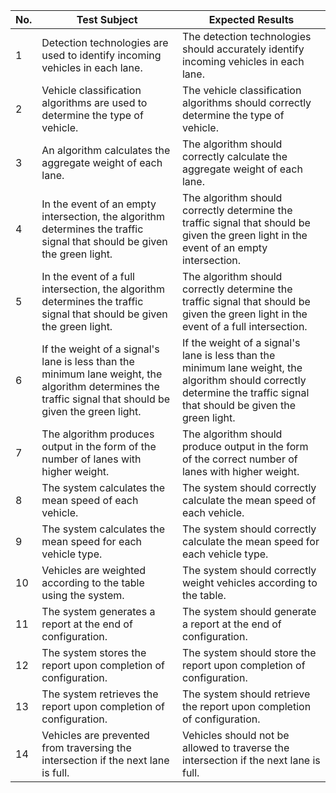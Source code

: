 | No. | Test Subject                                             | Expected Results                                                                                                                                                                                                                                                                                            |
|-----|------------------------------------------------------------|-------------------------------------------------------------------------------------------------------------------------------------------------------------------------------------------------------------------------------------------------------------------------------------------------------------------|
| 1   | Detection technologies are used to identify incoming vehicles in each lane. | The detection technologies should accurately identify incoming vehicles in each lane.                                                                                                                                                                                                                    |
| 2   | Vehicle classification algorithms are used to determine the type of vehicle. | The vehicle classification algorithms should correctly determine the type of vehicle.                                                                                                                                                                                                                   |
| 3   | An algorithm calculates the aggregate weight of each lane. | The algorithm should correctly calculate the aggregate weight of each lane.                                                                                                                                                                                                                                  |
| 4   | In the event of an empty intersection, the algorithm determines the traffic signal that should be given the green light. | The algorithm should correctly determine the traffic signal that should be given the green light in the event of an empty intersection.                                                                                                                                                                             |
| 5   | In the event of a full intersection, the algorithm determines the traffic signal that should be given the green light. | The algorithm should correctly determine the traffic signal that should be given the green light in the event of a full intersection.                                                                                                                                                                             |
| 6   | If the weight of a signal's lane is less than the minimum lane weight, the algorithm determines the traffic signal that should be given the green light. | If the weight of a signal's lane is less than the minimum lane weight, the algorithm should correctly determine the traffic signal that should be given the green light.                                                                                                                                             |
| 7   | The algorithm produces output in the form of the number of lanes with higher weight. | The algorithm should produce output in the form of the correct number of lanes with higher weight. |
| 8   | The system calculates the mean speed of each vehicle. | The system should correctly calculate the mean speed of each vehicle. |
| 9   | The system calculates the mean speed for each vehicle type. | The system should correctly calculate the mean speed for each vehicle type. |
| 10  | Vehicles are weighted according to the table using the system. | The system should correctly weight vehicles according to the table. |
| 11  | The system generates a report at the end of configuration. | The system should generate a report at the end of configuration. |
| 12  | The system stores the report upon completion of configuration. | The system should store the report upon completion of configuration. |
| 13  | The system retrieves the report upon completion of configuration. | The system should retrieve the report upon completion of configuration. |
| 14  | Vehicles are prevented from traversing the intersection if the next lane is full. | Vehicles should not be allowed to traverse the intersection if the next lane is full. |
